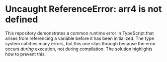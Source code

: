 # Uncaught ReferenceError: arr4 is not defined

This repository demonstrates a common runtime error in TypeScript that arises from referencing a variable before it has been initialized.  The type system catches many errors, but this one slips through because the error occurs *during* execution, not during compilation. The solution highlights how to prevent this.